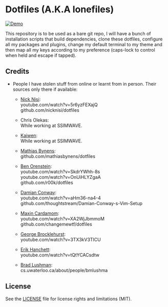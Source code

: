 # Dotfiles (A.K.A lonefiles)

[![Demo](https://github.com/shahzadlone/lonefiles/blob/master/media/demo.gif)](https://www.youtube.com/watch?v=kpsW9i991Fw)

This repository is to be used as a bare git repo, I will have a bunch of installation
 scripts that build dependencies, clone these dotfiles, configure all my packages and
 plugins, change my default terminal to my theme and then map all my keys according
 to my preference (caps-lock to control when held and escape if tapped).

## Credits

  - People I have stolen stuff from online or learnt from in person. Their sources only there if available:

    * [Nick Nisi](github.com/nicknisi):<br/>
        youtube.com/watch?v=5r6yzFEXajQ<br/>
        github.com/nicknisi/dotfiles<br/>

    * Chris Olekas:<br/>
        While working at SSIMWAVE.<br/>

    * [Kaiwen](github.com/k3ye):<br/>
        While working at SSIMWAVE.<br/>

    * [Mathias Bynens](github.com/mathiasbynens):<br/>
        github.com/mathiasbynens/dotfiles<br/>

    * [Ben Orenstein](github.com/r00k):<br/>
        youtube.com/watch?v=SkdrYWhh-8s<br/>
        youtube.com/watch?v=OnUiHLYZgaA<br/>
        github.com/r00k/dotfiles<br/>

    * [Damian Conway](github.com/thoughtstream):<br/>
        youtube.com/watch?v=aHm36-na4-4<br/>
        github.com/thoughtstream/Damian-Conway-s-Vim-Setup<br/>

    * [Maxin Cardamom](github.com/changemewtf):<br/>
        youtube.com/watch?v=XA2WjJbmmoM<br/>
        github.com/changemewtf/dotfiles<br/>

    * [George Brocklehurst](github.com/nicknisi):<br/>
        youtube.com/watch?v=3TX3kV3TICU<br/>

    * [Erik Hanchett](github.com/nicknisi):<br/>
        youtube.com/watch?v=tQtYCACsdtw<br/>

    * [Brad Lushman](github.com/nicknisi):<br/>
        cs.uwaterloo.ca/about/people/bmlushma<br/>

## License
See the [LICENSE](LICENSE.md) file for license rights and limitations (MIT).
